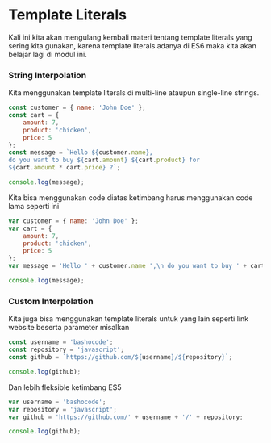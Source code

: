 # Template Literals

Kali ini kita akan mengulang kembali materi tentang template literals yang sering kita gunakan, karena template literals adanya di ES6 maka kita akan belajar lagi di modul ini.

### String Interpolation

Kita menggunakan template literals di multi-line ataupun single-line strings.

```javascript
const customer = { name: 'John Doe' };
const cart = {
	amount: 7,
	product: 'chicken',
	price: 5
};
const message = `Hello ${customer.name},
do you want to buy ${cart.amount} ${cart.product} for
${cart.amount * cart.price} ?`;

console.log(message);
```

Kita bisa menggunakan code diatas ketimbang harus menggunakan code lama seperti ini

```javascript
var customer = { name: 'John Doe' };
var cart = {
	amount: 7,
	product: 'chicken',
	price: 5
};
var message = 'Hello ' + customer.name ',\n do you want to buy ' + cart.amount + ' ' + cart.product + ' for ' + (cart.amount * cart.price) + ' ?';

console.log(message);
```

### Custom Interpolation

Kita juga bisa menggunakan template literals untuk yang lain seperti link website beserta parameter misalkan

```javascript
const username = 'bashocode';
const repository = 'javascript';
const github = `https://github.com/${username}/${repository}`;

console.log(github);
```

Dan lebih fleksible ketimbang ES5

```javascript
var username = 'bashocode';
var repository = 'javascript';
var github = 'https://github.com/' + username + '/' + repository;

console.log(github);
```
